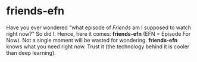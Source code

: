 # friends-efn

Have you ever wondered "what episode of *Friends* am I supposed to watch right now?" So did I. Hence, here it comes: **friends-efn** (EFN = Episode For Now).
Not a single moment will be wasted for wondering. **friends-efn** knows what you need right now. Trust it (the technology behind it is cooler than 
deep learning).
